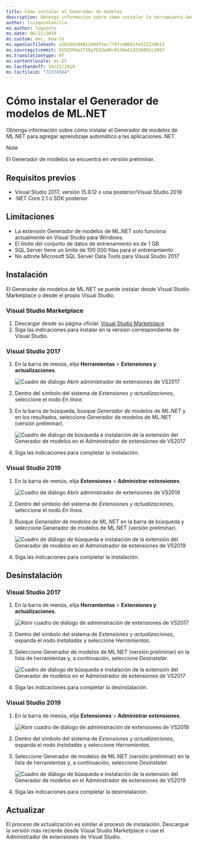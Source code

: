 ```yaml
---
title: Cómo instalar el Generador de modelos
description: Obtenga información sobre cómo instalar la herramienta Generador de modelos de ML.NET.
author: luisquintanilla
ms.author: luquinta
ms.date: 06/21/2019
ms.custom: mvc, how-to
ms.openlocfilehash: a1034d294012b8df5ec778fc40602fe52223961d
ms.sourcegitcommit: 559259da2738a7b33a46c0130e51d336091c2097
ms.translationtype: HT
ms.contentlocale: es-ES
ms.lasthandoff: 10/22/2019
ms.locfileid: "72774564"
---
```

# <a name="how-to-install-mlnet-model-builder"></a>Cómo instalar el Generador de modelos de ML.NET

Obtenga información sobre cómo instalar el Generador de modelos de ML.NET para agregar aprendizaje automático a las aplicaciones. NET.

> [!NOTE]
> El Generador de modelos se encuentra en versión preliminar.

## <a name="pre-requisites"></a>Requisitos previos

- Visual Studio 2017, versión 15.9.12 o una posterior/Visual Studio 2019
- .NET Core 2.1 o SDK posterior

## <a name="limitations"></a>Limitaciones

- La extensión Generador de modelos de ML.NET solo funciona actualmente en Visual Studio para Windows.
- El límite del conjunto de datos de entrenamiento es de 1 GB
- SQL Server tiene un límite de 100 000 filas para el entrenamiento
- No admite Microsoft SQL Server Data Tools para Visual Studio 2017

## <a name="install"></a>Instalación

El Generador de modelos de ML.NET se puede instalar desde Visual Studio Marketplace o desde el propio Visual Studio.

### <a name="visual-studio-marketplace"></a>Visual Studio Marketplace

1. Descargar desde su página oficial: [Visual Studio Marketplace](https://marketplace.visualstudio.com/items?itemName=MLNET.07)
1. Siga las indicaciones para instalar en la versión correspondiente de Visual Studio.

### <a name="visual-studio-2017"></a>Visual Studio 2017

1. En la barra de menús, elija **Herramientas** > **Extensiones y actualizaciones**.

    ![Cuadro de diálogo Abrir administrador de extensiones de VS2017](./media/install-model-builder/vs2017-open-extensions-manager.png)

1. Dentro del símbolo del sistema de *Extensiones y actualizaciones*, seleccione el nodo *En línea*.
1. En la barra de búsqueda, busque *Generador de modelos de ML.NET* y en los resultados, seleccione Generador de modelos de ML.NET (versión preliminar).

    ![Cuadro de diálogo de búsqueda e instalación de la extensión del Generador de modelos en el Administrador de extensiones de VS2017](./media/install-model-builder/vs2017-install-model-builder.png)

1. Siga las indicaciones para completar la instalación.

### <a name="visual-studio-2019"></a>Visual Studio 2019

1. En la barra de menús, elija **Extensiones** > **Administrar extensiones**.

    ![Cuadro de diálogo Abrir administrador de extensiones de VS2019](./media/install-model-builder/vs2019-open-extensions-manager.png)

1. Dentro del símbolo del sistema de *Extensiones y actualizaciones*, seleccione el nodo *En línea*.
1. Busque *Generador de modelos de ML.NET* en la barra de búsqueda y seleccione Generador de modelos de ML.NET (versión preliminar).

    ![Cuadro de diálogo de búsqueda e instalación de la extensión del Generador de modelos en el Administrador de extensiones de VS2019](./media/install-model-builder/vs2019-install-model-builder.png)

1. Siga las indicaciones para completar la instalación.

## <a name="uninstall"></a>Desinstalación

### <a name="visual-studio-2017"></a>Visual Studio 2017

1. En la barra de menús, elija **Herramientas** > **Extensiones y actualizaciones**.

    ![Abrir cuadro de diálogo de administración de extensiones de VS2017](./media/install-model-builder/vs2017-open-extensions-manager.png)

1. Dentro del símbolo del sistema de *Extensiones y actualizaciones*, expanda el nodo *Instaladas* y seleccione *Herramientas*.
1. Seleccione Generador de modelos de ML.NET (versión preliminar) en la lista de herramientas y, a continuación, seleccione *Desinstalar*.

    ![Cuadro de diálogo de búsqueda e instalación de la extensión del Generador de modelos en el Administrador de extensiones de VS2017](./media/install-model-builder/vs2017-uninstall-model-builder.png)

1. Siga las indicaciones para completar la desinstalación.

### <a name="visual-studio-2019"></a>Visual Studio 2019

1. En la barra de menús, elija **Extensiones** > **Administrar extensiones**.

    ![Abrir cuadro de diálogo de administración de extensiones de VS2019](./media/install-model-builder/vs2019-open-extensions-manager.png)

1. Dentro del símbolo del sistema de *Extensiones y actualizaciones*, expanda el nodo *Instaladas* y seleccione *Herramientas*.
1. Seleccione Generador de modelos de ML.NET (versión preliminar) en la lista de herramientas y, a continuación, seleccione *Desinstalar*.

    ![Cuadro de diálogo de búsqueda e instalación de la extensión del Generador de modelos en el Administrador de extensiones de VS2019](./media/install-model-builder/vs2019-uninstall-model-builder.png)

1. Siga las indicaciones para completar la desinstalación.

## <a name="upgrade"></a>Actualizar

El proceso de actualización es similar al proceso de instalación. Descargue la versión más reciente desde Visual Studio Marketplace o use el Administrador de extensiones de Visual Studio.

